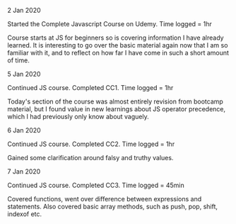 2 Jan 2020

Started the Complete Javascript Course on Udemy. Time logged = 1hr

Course starts at JS for beginners so is covering information I have already learned. It is interesting to go over the basic material again now that I am so familiar with it, and to reflect on how far I have come in such a short amount of time. 


5 Jan 2020

Continued JS course. Completed CC1. Time logged = 1hr

Today's section of the course was almost entirely revision from bootcamp material, but I found value in new learnings about JS operator precedence, which I had previously only know about vaguely. 


6 Jan 2020

Continued JS course. Completed CC2. Time logged = 1hr

Gained some clarification around falsy and truthy values. 


7 Jan 2020

Continued JS course. Completed CC3. Time logged = 45min 

Covered functions, went over difference between expressions and statements. Also covered basic array methods, such as push, pop, shift, indexof etc. 
